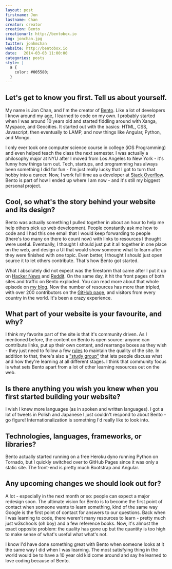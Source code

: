 ```yaml
---
layout: post
firstname: Jon
lastname: Chan
creator: creator
creation: Bento
creationurl: http://bentobox.io
img: jonchan.jpg
twitter: jonhmchan
website: http://bentobox.io
date:   2014-03-03 11:00:00
categories: posts
style: |
  a {
    color: #005580;
  }
---
```




## Let's get to know you first. Tell us about yourself.

My name is Jon Chan, and I'm the creator of [Bento](http://bentobox.io). Like a lot of developers I know around my age, I learned to code on my own. I probably started when I was around 10 years old and started fiddling around with Xanga, Myspace, and Geocities. It started out with the basics: HTML, CSS, Javascript, then eventually to LAMP, and now things like Angular, Python, and Mongo.

I only ever took one computer science course in college (iOS Programming) and even helped teach the class the next semester. I was actually a philosophy major at NYU after I moved from Los Angeles to New York - it's funny how things turn out. Tech, startups, and programming has always been something I did for fun - I'm just really lucky that I got to turn that hobby into a career. Now, I work full time as a developer at [Stack Overflow](http://stackoverflow.com). Bento is part of how I ended up where I am now - and it's still my biggest personal project.

## Cool, so what's the story behind your website and its design?

Bento was actually something I pulled together in about an hour to help me help others pick up web development. People constantly ask me how to code and I had this one email that I would keep forwarding to people (there's too many on there to count now) with links to resources I thought were useful. Eventually, I thought I should just put it all together in one place on the web, and design a UI that would show someone what to learn after they were finished with one topic. Even better, I thought I should just open source it to let others contribute. That's how Bento got started.

What I absolutely did not expect was the firestorm that came after I put it up on [Hacker News](http://news.ycombinator.com) and [Reddit](http://reddit.com). On the same day, it hit the front pages of both sites and traffic on Bento exploded. You can read more about that whole episode on [my blog](http://www.jonhmchan.com/blog/2013/9/21/lessons-learned-hitting-the-front-page-twice). Now the number of resources has more than tripled, with over 200 contributors on the [GitHub page](http://github.bentobox.io), and visitors from every country in the world. It's been a crazy experience.

## What part of your website is your favourite, and why?

I think my favorite part of the site is that it's community driven. As I mentioned before, the content on Bento is open source: anyone can contribute links, put up their own content, and rearrange boxes as they wish - they just need to follow a few [rules](http://github.bentobox.io) to maintain the quality of the site. In addition to that, there's also a ["study group"](http://group.bentobox.io) that lets people discuss what and how they're learning at all different stages. I think that community focus is what sets Bento apart from a lot of other learning resources out on the web.

## Is there anything you wish you knew when you first started building your website?

I wish I knew more languages (as in spoken and written languages). I got a lot of tweets in Polish and Japanese I just couldn't respond to about Bento - go figure! Internationalization is something I'd really like to look into.

## Technologies, languages, frameworks, or libraries?

Bento actually started running on a free Heroku dyno running Python on Tornado, but I quickly switched over to GitHub Pages since it was only a static site. The front-end is pretty much Bootstrap and Angular.

## Any upcoming changes we should look out for?

A lot - especially in the next month or so: people can expect a major redesign soon. The ultimate vision for Bento is to become the first point of contact when someone wants to learn something, kind of the same way Google is the first point of contact for answers to our questions. Back when I was learning to code, there weren't many resources to learn - pretty much just w3schools (oh boy) and a few reference books. Now, it's almost the exact opposite problem: the quality has gone up but the quantity is too high to make sense of what's useful what what's not.

I know I'd have done something great with Bento when someone looks at it the same way I did when I was learning. The most satisfying thing in the world ​​would be to have a 10 year old kid come around and say he learned to love coding because of Bento.
